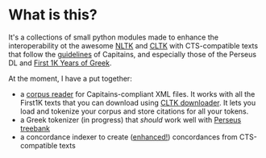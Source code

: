 # What is this?

It's a collections of small python modules made to enhance the interoperability ot the awesome 
[NLTK](http://nltk.org/) and [CLTK](http://cltk.org/) 
with CTS-compatible texts that follow the [guidelines](http://capitains.org/pages/guidelines) of Capitains, 
and especially those of the Perseus DL and [First 1K Years of Greek](https://github.com/OpenGreekAndLatin/First1KGreek).

At the moment, I have a put together:

* a [corpus reader](http://www.nltk.org/howto/corpus.html) for Capitains-compliant XML files. It works with all the 
First1K texts that you can download using [CLTK downloader](http://docs.cltk.org/en/latest/importing_corpora.html). 
It lets you load and tokenize your corpus and store citations for all your tokens.
* a Greek tokenizer (in progress) that *should* work well with [Perseus treebank](https://perseusdl.github.io/treebank_data/)
* a concordance indexer to create ([enhanced!]()) concordances from CTS-compatible texts